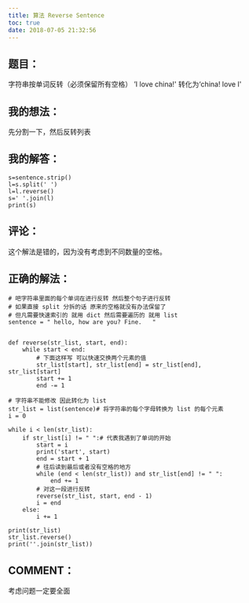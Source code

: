 ```yaml
---
title: 算法 Reverse Sentence
toc: true
date: 2018-07-05 21:32:56
---
```


## 题目：


字符串按单词反转（必须保留所有空格） ’I love china!' 转化为‘china! love I'


## 我的想法：


先分割一下，然后反转列表


## 我的解答：




    s=sentence.strip()
    l=s.split(' ')
    l=l.reverse()
    s=' '.join(l)
    print(s)




## 评论：


这个解法是错的，因为没有考虑到不同数量的空格。


## 正确的解法：




    # 吧字符串里面的每个单词在进行反转 然后整个句子进行反转
    # 如果直接 split 分拆的话 原来的空格就没有办法保留了
    # 但凡需要快速索引的 就用 dict 然后需要遍历的 就用 list
    sentence = " hello, how are you? Fine.   "


    def reverse(str_list, start, end):
        while start < end:
            # 下面这样写 可以快速交换两个元素的值
            str_list[start], str_list[end] = str_list[end], str_list[start]
            start += 1
            end -= 1

    # 字符串不能修改 因此转化为 list
    str_list = list(sentence)# 将字符串的每个字母转换为 list 的每个元素
    i = 0

    while i < len(str_list):
        if str_list[i] != " ":# 代表我遇到了单词的开始
            start = i
            print('start', start)
            end = start + 1
            # 往后读到最后或者没有空格的地方
            while (end < len(str_list)) and str_list[end] != " ":
                end += 1
            # 对这一段进行反转
            reverse(str_list, start, end - 1)
            i = end
        else:
            i += 1

    print(str_list)
    str_list.reverse()
    print(''.join(str_list))




## COMMENT：


考虑问题一定要全面

